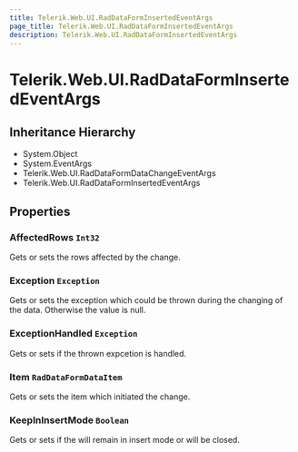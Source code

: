 ```yaml
---
title: Telerik.Web.UI.RadDataFormInsertedEventArgs
page_title: Telerik.Web.UI.RadDataFormInsertedEventArgs
description: Telerik.Web.UI.RadDataFormInsertedEventArgs
---
```


# Telerik.Web.UI.RadDataFormInsertedEventArgs

## Inheritance Hierarchy

* System.Object
* System.EventArgs
* Telerik.Web.UI.RadDataFormDataChangeEventArgs
* Telerik.Web.UI.RadDataFormInsertedEventArgs

## Properties

###  AffectedRows `Int32`

Gets or sets the rows affected by the change.

###  Exception `Exception`

Gets or sets the exception which could be thrown during the changing of the data.
            Otherwise the value is null.

###  ExceptionHandled `Exception`

Gets or sets if the thrown expcetion is handled.

###  Item `RadDataFormDataItem`

Gets or sets the 
            item which initiated the change.

###  KeepInInsertMode `Boolean`

Gets or sets if the  will remain in
            insert mode or will be closed.

